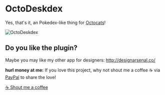 ﻿# OctoDeskdex

Yes, that's it, an Pokedex-like thing for [Octocats](https://octodex.github.com/)!

![OctoDeskdex](https://github.com/midiway/OctoDeskdex_Desktop/raw/master/octodeskdex.gif)

## Do you like the plugin?

Maybe you may like my other app for designers: http://designarsenal.co/

**hurl money at me:** If you love this project, why not shout me a coffee ☕️ via [PayPal](https://www.paypal.me/midiway/5) to share the love!

[☕️ Shout me a coffee](https://www.paypal.me/midiway/5)